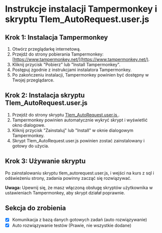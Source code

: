 # Instrukcje instalacji Tampermonkey i skryptu Tlem_AutoRequest.user.js

## Krok 1: Instalacja Tampermonkey

1. Otwórz przeglądarkę internetową.
2. Przejdź do strony pobierania Tampermonkey: [https://www.tampermonkey.net/](https://www.tampermonkey.net/).
3. Kliknij przycisk "Pobierz" lub "Install Tampermonkey".
4. Postępuj zgodnie z instrukcjami instalatora Tampermonkey.
5. Po zakończeniu instalacji, Tampermonkey powinien być dostępny w Twojej przeglądarce.

## Krok 2: Instalacja skryptu Tlem_AutoRequest.user.js

1. Przejdź do strony skryptu [Tlem_AutoRequest.user.js ](https://raw.githubusercontent.com/Rutra09/tlem_autorequest/main/Tlem_AutoRequest.user.js).
2. Tampermonkey powinien automatycznie wykryć skrypt i wyświetlić okno dialogowe.
3. Kliknij przycisk "Zainstaluj" lub "Install" w oknie dialogowym Tampermonkey.
4. Skrypt Tlem_AutoRequest.user.js powinien zostać zainstalowany i gotowy do użycia.

## Krok 3: Używanie skryptu

Po zainstalowaniu skryptu tlem_autorequest.user.js, i wejści na kurs z sql i odświeżeniu strony, zadania powinny zacząć się rozwiązywać.


**Uwaga:** Upewnij się, że masz włączoną obsługę skryptów użytkownika w ustawieniach Tampermonkey, aby skrypt działał poprawnie.



## Sekcja do zrobienia

- [x] Komunikacja z bazą danych gotowych zadań (auto rozwiązywanie)
- [x] Auto rozwiązywanie testów (Prawie, nie wszystkie dodane)